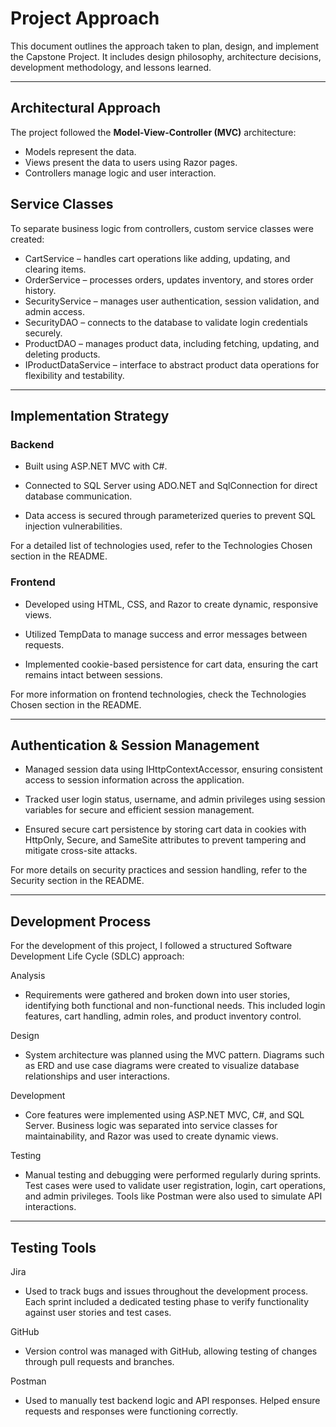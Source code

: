 # Project Approach

This document outlines the approach taken to plan, design, and implement the Capstone Project. It includes design philosophy, architecture decisions, development methodology, and lessons learned.

---

## Architectural Approach

The project followed the **Model-View-Controller (MVC)** architecture:

- Models represent the data.
- Views present the data to users using Razor pages.
- Controllers manage logic and user interaction.

## Service Classes

To separate business logic from controllers, custom service classes were created:

- CartService – handles cart operations like adding, updating, and clearing items.
- OrderService – processes orders, updates inventory, and stores order history.
- SecurityService – manages user authentication, session validation, and admin access.
- SecurityDAO – connects to the database to validate login credentials securely.
- ProductDAO – manages product data, including fetching, updating, and deleting products.
- IProductDataService – interface to abstract product data operations for flexibility and testability.

---

## Implementation Strategy

### Backend
- Built using ASP.NET MVC with C#.

- Connected to SQL Server using ADO.NET and SqlConnection for direct database communication.

- Data access is secured through parameterized queries to prevent SQL injection vulnerabilities.

For a detailed list of technologies used, refer to the Technologies Chosen section in the README.

### Frontend
- Developed using HTML, CSS, and Razor to create dynamic, responsive views.

- Utilized TempData to manage success and error messages between requests.

- Implemented cookie-based persistence for cart data, ensuring the cart remains intact between sessions.

For more information on frontend technologies, check the Technologies Chosen section in the README.

---

## Authentication & Session Management

- Managed session data using IHttpContextAccessor, ensuring consistent access to session information across the application.

- Tracked user login status, username, and admin privileges using session variables for secure and efficient session management.

- Ensured secure cart persistence by storing cart data in cookies with HttpOnly, Secure, and SameSite attributes to prevent tampering and mitigate cross-site attacks.

For more details on security practices and session handling, refer to the Security section in the README.

---

## Development Process

For the development of this project, I followed a structured Software Development Life Cycle (SDLC) approach:

Analysis
- Requirements were gathered and broken down into user stories, identifying both functional and non-functional needs. This included login features, cart handling, admin roles, and product inventory control.

Design
- System architecture was planned using the MVC pattern. Diagrams such as ERD and use case diagrams were created to visualize database relationships and user interactions.

Development
- Core features were implemented using ASP.NET MVC, C#, and SQL Server. Business logic was separated into service classes for maintainability, and Razor was used to create dynamic views.

Testing
- Manual testing and debugging were performed regularly during sprints. Test cases were used to validate user registration, login, cart operations, and admin privileges. Tools like Postman were also used to simulate API interactions.

---

## Testing Tools

Jira
- Used to track bugs and issues throughout the development process. Each sprint included a dedicated testing phase to verify functionality against user stories and test cases.

GitHub
- Version control was managed with GitHub, allowing testing of changes through pull requests and branches.

Postman
- Used to manually test backend logic and API responses. Helped ensure requests and responses were functioning correctly.
